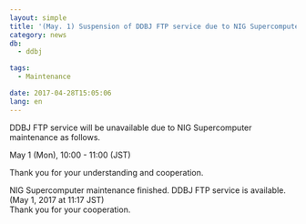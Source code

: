 ```yaml
---
layout: simple
title: '(May. 1) Suspension of DDBJ FTP service due to NIG Supercomputer maintenance (Resumed)'
category: news
db:
  - ddbj

tags:
  - Maintenance

date: 2017-04-28T15:05:06
lang: en
---
```


<p>DDBJ FTP service will be unavailable due to NIG Supercomputer maintenance as follows.</p>

<p>May 1 (Mon), 10:00 - 11:00 (JST)</p>

<p>Thank you for your understanding and cooperation.</p>

<p><span class="red">NIG Supercomputer maintenance finished. DDBJ FTP service is available. (May 1, 2017 at 11:17 JST)<br>Thank you for your cooperation.</span></p>
